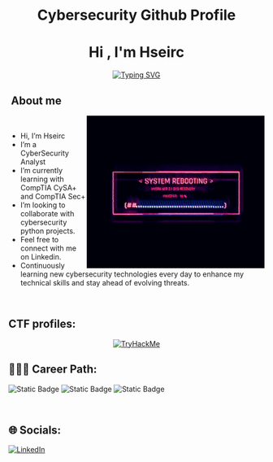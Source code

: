 <h1 align="Center">
    <br>
   Cybersecurity Github Profile 
  <br>
</h1>


<h1 align="center"><b>Hi , I'm Hseirc</b></h1>

<p align="center">
  <a href="https://git.io/typing-svg"><img src="https://readme-typing-svg.demolab.com?font=Fira+Code&pause=1000&color=04F72A&width=435&lines=Cybersecurity+Analyst;Threat+Intelligence" alt="Typing SVG" /></a>
</p>




## <picture><img src = "" width = 50px></picture> **About me**
<picture> <img align="right" src="/Assets/tumblr_psvdzrwa1O1qhli70_540-ezgif.com-resize.gif"></picture>

<br>



- Hi, I’m Hseirc
- I’m a CyberSecurity Analyst
- I’m currently learning with CompTIA CySA+ and CompTIA Sec+
- I’m looking to collaborate with cybersecurity python projects.
- Feel free to connect with me on Linkedin.
- Continuously learning new cybersecurity technologies every day to enhance my technical skills and stay ahead of evolving threats.
 
 
<br>






## CTF profiles:

<div align="center">
 <a href="https://tryhackme.com/p/CHrne"><img src="https://tryhackme-badges.s3.amazonaws.com/CHrne.png" alt="TryHackMe"></a>
</div>


## 👨🏻‍💻 Career Path:
![Static Badge](https://img.shields.io/badge/Cybersecurity%20Engineering%20%26%20Operation-brightgreen) ![Static Badge](https://img.shields.io/badge/Cyber%20Defense%20%26%20Analysis-blue) ![Static Badge](https://img.shields.io/badge/Incident%20response%20%26%20Digital%20forensics-red)














 







</a>
</div>

<br>


## 🌐 Socials:
[![LinkedIn](https://img.shields.io/badge/LinkedIn-%230077B5.svg?logo=linkedin&logoColor=white)](https://www.linkedin.com/in/ronald-hseirc2/)

<br>
  






<!---
Ronhseirc/Ronhseirc is a ✨ special ✨ repository because its `README.md` (this file) appears on your GitHub profile.
You can click the Preview link to take a look at your changes.
--->
